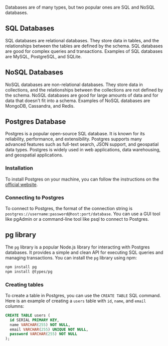 Databases are of many types, but two popular ones are SQL and NoSQL databases.

## SQL Databases

SQL databases are relational databases. They store data in tables, and the relationships between the tables are defined by the schema. SQL databases are good for complex queries and transactions. Examples of SQL databases are MySQL, PostgreSQL, and SQLite.

## NoSQL Databases

NoSQL databases are non-relational databases. They store data in collections, and the relationships between the collections are not defined by the schema. NoSQL databases are good for large amounts of data and for data that doesn't fit into a schema. Examples of NoSQL databases are MongoDB, Cassandra, and Redis.

## Postgres Database

Postgres is a popular open-source SQL database. It is known for its reliability, performance, and extensibility. Postgres supports many advanced features such as full-text search, JSON support, and geospatial data types. Postgres is widely used in web applications, data warehousing, and geospatial applications.

### Installation

To install Postgres on your machine, you can follow the instructions on the [official website](https://www.postgresql.org/download/).

### Connecting to Postgres

To connect to Postgres, the format of the connection string is `postgres://username:password@host:port/database`. You can use a GUI tool like pgAdmin or a command-line tool like psql to connect to Postgres.

## pg library

The `pg` library is a popular Node.js library for interacting with Postgres databases. It provides a simple and clean API for executing SQL queries and managing transactions. You can install the `pg` library using npm:

```bash
npm install pg
npm install @types/pg
```

### Creating tables

To create a table in Postgres, you can use the `CREATE TABLE` SQL command. Here is an example of creating a `users` table with `id`, `name`, and `email` columns:

```sql
CREATE TABLE users (
  id SERIAL PRIMARY KEY,
  name VARCHAR(255) NOT NULL,
  email VARCHAR(255) UNIQUE NOT NULL,
  password VARCHAR(255) NOT NULL
);
```
